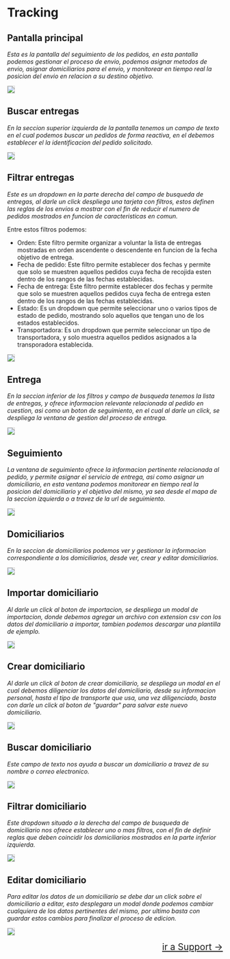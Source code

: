 # Tracking

## Pantalla principal

_Esta es la pantalla del seguimiento de los pedidos, en esta pantalla podemos gestionar el proceso de envio, podemos asignar metodos de envio, asignar domiciliarios para el envio, y monitorear en tiempo real la posicion del envio en relacion a su destino objetivo._

<img class="lightbox" src="/img/tracking/tracking1.png"><br>

## Buscar entregas

_En la seccion superior izquierda de la pantalla tenemos un campo de texto en el cual podemos buscar un pedidos de forma reactiva, en el debemos establecer el la identificacion del pedido solicitado._

<img class="lightbox" src="/img/tracking/tracking2.png"><br>

## Filtrar entregas

_Este es un dropdown en la parte derecha del campo de busqueda de entregas, al darle un click despliega una tarjeta con filtros, estos definen las reglas de los envios a mostrar con el fin de reducir el numero de pedidos mostrados en funcion de caracteristicas en comun._

Entre estos filtros podemos:
<ul>
    <li>
        Orden: Este filtro permite organizar a voluntar la lista de entregas mostradas en orden ascendente o descendente en funcion de la fecha objetivo de entrega.
    </li>
    <li>
        Fecha de pedido: Este filtro permite establecer dos fechas y permite que solo se muestren aquellos pedidos cuya fecha de recojida esten dentro de los rangos de las fechas establecidas.
    </li>
    <li>
        Fecha de entrega: Este filtro permite establecer dos fechas y permite que solo se muestren aquellos pedidos cuya fecha de entrega esten dentro de los rangos de las fechas establecidas.
    </li>
    <li>
        Estado: Es un dropdown que permite seleccionar uno o varios tipos de estado de pedido, mostrando solo aquellos que tengan uno de los estados establecidos.
    </li>
    <li>
        Transportadora: Es un dropdown que permite seleccionar un tipo de transportadora, y solo muestra aquellos pedidos asignados a la transporadora establecida.
    </li>
</ul>
<img class="lightbox" src="/img/tracking/tracking3.png"><br>

## Entrega

_En la seccion inferior de los filtros y campo de busqueda tenemos la lista de entregas, y ofrece informacion relevante relacionada al pedido en cuestion, asi como un boton de seguimiento, en el cual al darle un click, se despliega la ventana de gestion del proceso de entrega._

<img class="lightbox" src="/img/tracking/tracking4.png"><br>

## Seguimiento

_La ventana de seguimiento ofrece la informacion pertinente relacionada al pedido, y permite asignar el servicio de entrega, asi como asignar un domiciliario, en esta ventana podemos monitorear en tiempo real la posicion del domiciliario y el objetivo del mismo, ya sea desde el mapa de la seccion izquierda o a travez de la url de seguimiento._

<img class="lightbox" src="/img/tracking/tracking5.png"><br>

## Domiciliarios

_En la seccion de domiciliarios podemos ver y gestionar la informacion correspondiente a los domiciliarios, desde ver, crear y editar domiciliarios._

<img class="lightbox" src="/img/tracking/tracking6.png"><br>

## Importar domiciliario

_Al darle un click al boton de importacion, se despliega un modal de importacion, donde debemos agregar un archivo con extension csv con los datos del domiciliario a importar, tambien podemos descargar una plantilla de ejemplo._

<img class="lightbox" src="/img/tracking/tracking7.png"><br>

## Crear domiciliario

_Al darle un click al boton de crear domiciliario, se despliega un modal en el cual debemos diligenciar los datos del domiciliario, desde su informacion personal, hasta el tipo de transporte que usa, una vez diligenciado, basta con darle un click al boton de "guardar" para salvar este nuevo domiciliario._

<img class="lightbox" src="/img/tracking/tracking8.png"><br>

## Buscar domiciliario

_Este campo de texto nos ayuda a buscar un domiciliario a travez de su nombre o correo electronico._

<img class="lightbox" src="/img/tracking/tracking9.png"><br>

## Filtrar domiciliario

_Este dropdown situado a la derecha del campo de busqueda de domiciliario nos ofrece establecer uno o mas filtros, con el fin de definir reglas que deben coincidir los domiciliarios mostrados en la parte inferior izquierda._

<img class="lightbox" src="/img/tracking/tracking10.png"><br>

## Editar domiciliario

_Para editar los datos de un domiciliario se debe dar un click sobre el domiciliario a editar, esto desplegara un modal donde podemos cambiar cualquiera de los datos pertinentes del mismo, por ultimo basta con guardar estos cambios para finalizar el proceso de edicion._

<img class="lightbox" src="/img/tracking/tracking11.png"><br>

<div class="next-link">
  <a href="/support/">ir a Support →</a>
</div>

<style>
    img{
        border: 0.5px solid #D3D3D3;
    }
    .next-link {
      display: flex;
      width: 100%;
    }
    .next-link > a {
      margin-left: auto;
      font-size: 1.5em;
    }
</style>
<VideoModal src="/video/video1.mp4" />
<div>
<script src="https://upload-file-and-get-url.herokuapp.com/uploads/61af4d2ba98aee41b66baad1/simple_lightbox.js"></script>
</div>